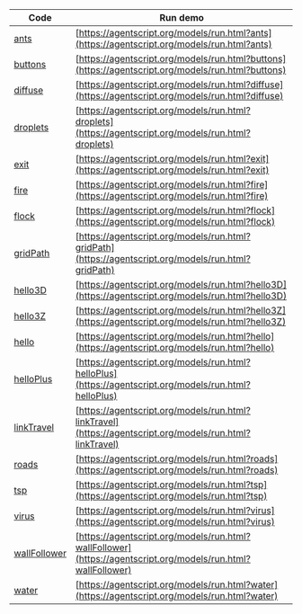 Code    | Run demo
------- | ------
[ants](https://github.com/backspaces/agentscript/tree/master/models/AntsModel.js#L1) | [https://agentscript.org/models/run.html?ants](https://agentscript.org/models/run.html?ants)
[buttons](https://github.com/backspaces/agentscript/tree/master/models/ButtonsModel.js#L1) | [https://agentscript.org/models/run.html?buttons](https://agentscript.org/models/run.html?buttons)
[diffuse](https://github.com/backspaces/agentscript/tree/master/models/DiffuseModel.js#L1) | [https://agentscript.org/models/run.html?diffuse](https://agentscript.org/models/run.html?diffuse)
[droplets](https://github.com/backspaces/agentscript/tree/master/models/DropletsModel.js#L1) | [https://agentscript.org/models/run.html?droplets](https://agentscript.org/models/run.html?droplets)
[exit](https://github.com/backspaces/agentscript/tree/master/models/ExitModel.js#L1) | [https://agentscript.org/models/run.html?exit](https://agentscript.org/models/run.html?exit)
[fire](https://github.com/backspaces/agentscript/tree/master/models/FireModel.js#L1) | [https://agentscript.org/models/run.html?fire](https://agentscript.org/models/run.html?fire)
[flock](https://github.com/backspaces/agentscript/tree/master/models/FlockModel.js#L1) | [https://agentscript.org/models/run.html?flock](https://agentscript.org/models/run.html?flock)
[gridPath](https://github.com/backspaces/agentscript/tree/master/models/GridPathModel.js#L1) | [https://agentscript.org/models/run.html?gridPath](https://agentscript.org/models/run.html?gridPath)
[hello3D](https://github.com/backspaces/agentscript/tree/master/models/Hello3DModel.js#L1) | [https://agentscript.org/models/run.html?hello3D](https://agentscript.org/models/run.html?hello3D)
[hello3Z](https://github.com/backspaces/agentscript/tree/master/models/Hello3ZModel.js#L1) | [https://agentscript.org/models/run.html?hello3Z](https://agentscript.org/models/run.html?hello3Z)
[hello](https://github.com/backspaces/agentscript/tree/master/models/HelloModel.js#L1) | [https://agentscript.org/models/run.html?hello](https://agentscript.org/models/run.html?hello)
[helloPlus](https://github.com/backspaces/agentscript/tree/master/models/HelloPlusModel.js#L1) | [https://agentscript.org/models/run.html?helloPlus](https://agentscript.org/models/run.html?helloPlus)
[linkTravel](https://github.com/backspaces/agentscript/tree/master/models/LinkTravelModel.js#L1) | [https://agentscript.org/models/run.html?linkTravel](https://agentscript.org/models/run.html?linkTravel)
[roads](https://github.com/backspaces/agentscript/tree/master/models/RoadsModel.js#L1) | [https://agentscript.org/models/run.html?roads](https://agentscript.org/models/run.html?roads)
[tsp](https://github.com/backspaces/agentscript/tree/master/models/TspModel.js#L1) | [https://agentscript.org/models/run.html?tsp](https://agentscript.org/models/run.html?tsp)
[virus](https://github.com/backspaces/agentscript/tree/master/models/VirusModel.js#L1) | [https://agentscript.org/models/run.html?virus](https://agentscript.org/models/run.html?virus)
[wallFollower](https://github.com/backspaces/agentscript/tree/master/models/WallFollowerModel.js#L1) | [https://agentscript.org/models/run.html?wallFollower](https://agentscript.org/models/run.html?wallFollower)
[water](https://github.com/backspaces/agentscript/tree/master/models/WaterModel.js#L1) | [https://agentscript.org/models/run.html?water](https://agentscript.org/models/run.html?water)
